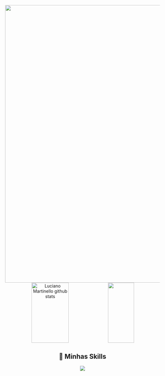 
<div align="center">
<img src="https://user-images.githubusercontent.com/118227265/219955722-83d45bf3-85d5-4696-8f82-c28ddf7b1549.gif" width="900px" />
</div>
<div align="center">  
  <img width="49%" height="195px" src="https://github-readme-stats.vercel.app/api?username=TexLuciano&show_icons=true&count_private=true&hide_border=true&title_color=00bfbf&icon_color=00bfbf&text_color=c9d1d9&bg_color=0d1117" alt="Luciano Martinello github stats" /> 
  <img width="41%" height="195px" src="https://github-readme-stats.vercel.app/api/top-langs/?username=TexLuciano&layout=compact&hide_border=true&title_color=00bfbf&text_color=00bfbf&bg_color=0d1117" />
</div>




<div align="center">

<h2>🚀 Minhas Skills</h2>

</div>
<div align="center">

<img src="https://skillicons.dev/icons?i=html,css,js,react,typescript,nextjs,sass,styledcomponents,nodejs,postgres,mongodb,git,docker,materialui"/>
</div>




